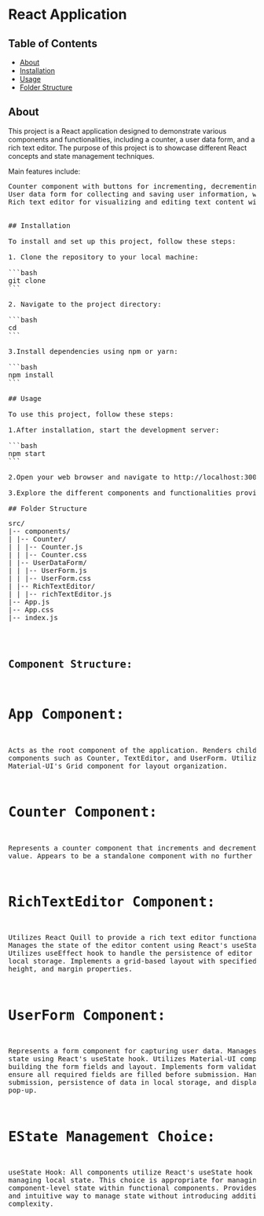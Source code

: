 # React Application

## Table of Contents

- [About](#about)
- [Installation](#installation)
- [Usage](#usage)
- [Folder Structure](#folder-structure)

## About

This project is a React application designed to demonstrate various components and functionalities, including a counter, a user data form, and a rich text editor. The purpose of this project is to showcase different React concepts and state management techniques.

Main features include:

<pre>
Counter component with buttons for incrementing, decrementing, and resetting a count.
User data form for collecting and saving user information, with automatic generation of user IDs.
Rich text editor for visualizing and editing text content with formatting options like bold, italic, and lists.
</prev>

## Installation

To install and set up this project, follow these steps:

1. Clone the repository to your local machine:

```bash
git clone <repository-url>
```

2. Navigate to the project directory:

```bash
cd <project-directory>
```

3.Install dependencies using npm or yarn:

```bash
npm install <package-name>
```

## Usage

To use this project, follow these steps:

1.After installation, start the development server:

```bash
npm start
```

2.Open your web browser and navigate to http://localhost:3000 to view the application.

3.Explore the different components and functionalities provided by the application.

## Folder Structure
<pre>
src/
|-- components/
| |-- Counter/
| | |-- Counter.js
| | |-- Counter.css
| |-- UserDataForm/
| | |-- UserForm.js
| | |-- UserForm.css
| |-- RichTextEditor/
| | |-- richTextEditor.js
|-- App.js
|-- App.css
|-- index.js
</pre>

## Component Structure:

# App Component:

Acts as the root component of the application.
Renders child components such as Counter, TextEditor, and UserForm.
Utilizes Material-UI's Grid component for layout organization.

# Counter Component:

Represents a counter component that increments and decrements a value.
Appears to be a standalone component with no further nesting.

# RichTextEditor Component:

Utilizes React Quill to provide a rich text editor functionality.
Manages the state of the editor content using React's useState hook.
Utilizes useEffect hook to handle the persistence of editor content in local storage.
Implements a grid-based layout with specified width, height, and margin properties.

# UserForm Component:

Represents a form component for capturing user data.
Manages form state using React's useState hook.
Utilizes Material-UI components for building the form fields and layout.
Implements form validation to ensure all required fields are filled before submission.
Handles form submission, persistence of data in local storage, and display of success pop-up.

# EState Management Choice:

useState Hook:
All components utilize React's useState hook for managing local state.
This choice is appropriate for managing component-level state within functional components.
Provides a simple and intuitive way to manage state without introducing additional complexity.
